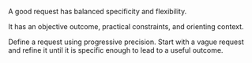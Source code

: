 A good request has balanced specificity and flexibility.

It has an objective outcome, practical constraints, and orienting context.

Define a request using progressive precision. Start with a vague request and refine it until it is specific enough to lead to a useful outcome.